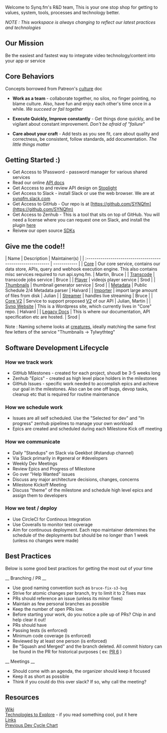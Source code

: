 Welcome to Synq.fm's R&D team, This is your one stop shop for getting to values, system, tools, processes and technology better.

*NOTE : This workspace is always changing to reflect our latest practices and technologies*

## Our Mission

Be the easiest and fastest way to integrate video technology/content into your app or service

## Core Behaviors

Concepts borrowed from Patreon's [culture](https://patreonhq.com/how-to-build-culture-that-lasts-dc25b086cefd) doc

 * __Work as a team__ - collaborate together, no silos, no finger pointing, no blame culture.  Also, have fun and enjoy each other's time once in a while.  *We succeed or fail together*
 
 * __Execute Quickly, Improve constantly__ - Get things done quickly, and be vigilant about constant improvement.  *Don't be afraid of "failure"*

 * __Care about your craft__ - Add tests as you see fit, care about quality and correctness, be consistent, follow standards, add documentation.  *The little things matter*

## Getting Started :)

* Get Access to 1Password - password manager for various shared services
* Read our online [API docs](api.synq.fm/docs)
* Get Acccess to and review API design on [Stoplight](https://app.stoplight.io/)
* Get Access to Slack - install Slack or use the web browser.  We are at [synqfm.slack.com](https://synqfm.slack.com)
* Get Access to GitHub - Our repo is at [https://github.com/SYNQfm](https://github.com/SYNQfm)
* Get Access to Zenhub - This is a tool that sits on top of GitHub.   You will need a license where you can request one on Slack, and install the plugin [here]([here](https://chrome.google.com/webstore/detail/zenhub-for-github/ogcgkffhplmphkaahpmffcafajaocjbd?hl=en-US))
* Reivew our open source [SDKs](https://github.com/SYNQfm?utf8=%E2%9C%93&q=SYNQ%20sdk&type=&language=)

## Give me the code!!

|  Name                                                        | Description  |  Maintainer(s)  |
| :----------------------------------------------------------- | ------------ |
| [Core](https://github.com/SYNQfm/obaku)                      | Our core service, contains our data store, APIs, query and webhook execution engine.  This also contains misc services required to run api.synq.fm. |  Martin, Bruce |
| [Transcode](https://github.com/SYNQfm/hydra)                 | transcode jobs service | Bruce |
| [Player](https://github.com/SYNQfm/ballivian)                | videojs player service | Srod |
| [Thumbnails](https://github.com/SYNQfm/tylwythteg)           | thumbnail generator service | Srod |
| [Metadata](https://github.com/SYNQfm/monopod)                | Public Schedule 2/4 Metadata parser | Halvard |
| [Importer](https://github.com/SYNQfm/importer)               | import large amount of files from disk | Julian |
| [Streamer](https://github.com/SYNQfm/streamer)               | handles live streaming | Bruce |
| [Core V2](https://github.com/SYNQfm/aerico)                  | Service to support proposed [V2](https://github.com/SYNQfm/obaku/wiki/Design:-Video-object-design-(present-&-future)) of our API | Julian, Martin |
| [Synq Website](https://github.com/SYNQfm/obaku/wordpress)    | This is a Wordpress site, which currently lives in "Core" repo. | Halvard |
| [Legacy Docs](https://github.com/SYNQfm/synq-web-assets.git) | This is where our documentation, API specification etc are hosted. | Srod |

Note : Naming scheme looks at [creatures](https://en.wikipedia.org/wiki/Lists_of_legendary_creatures), ideally matching the same first few letters of the service "Thumbnails -> Tylwythteg"
 
## Software Development Lifecycle

### How we track work

* GitHub Milestones - created for each project, shoudl be 3-5 weeks long
* Zenhub "Epics" - created as high level place holders in the milestones
* GitHub Issues - specific work needed to accomplish epics and achieve our goal in the milestones.  Also can be one off bugs, devop tasks, cleanup etc that is required for routine maintenance

### How we schedule work

* Issues are all self scheduled.  Use the "Selected for dev" and "In progress" zenhub pipelines to manage your own workload
* Epics are created and scheduled during each Milestone Kick off meeting

### How we communicate

* Daily "Standups" on Slack via Geekbot (#standup channel)
* Via Slack primarily in #general or #developers
* Weekly Dev Meetings
 * Review Epics and Progress of Milestone
 * Go over "Help Wanted" issues
 * Discuss any major architecture decisions, changes, concerns
* Milestone Kickoff Meeting
 * Discuss "theme" of the milestone and schedule high level epics and assign them to developers

### How we test / deploy

* Use CircleCI for Continous Integration
* Use Coveralls to monitor test coverage
* Aim for continuous deployment.  Each repo maintainer determines the schedule of the deployments but should be no longer than 1 week (unless no changes were made)

## Best Practices

Below is some good best practices for getting the most out of your time

__ Branching / PR __

* Use good naming convention such as `bruce-fix-s3-bug`
* Strive for atomic changes per branch, try to limit it to 2 fixes max
* PRs should reference an issue (unless its minor fixes)
* Maintain as few personal branches as possible
* Keep the number of open PRs low.
 * Before starting your work, do you notice a pile up of PRs?  Chip in and help clear it out!
* PRs should have
 * Passing tests (is enforced)
 * Minimum code coverage (is enforced)
 * Reviewed by at least one person (is enforced)
*  Be "Squash and Merged" and the branch deleted.  All commit history can be found in the PR for historical purposes ( ex: [PR 6](https://github.com/SYNQfm/obaku/pull/6) )

__ Meetings __

* Should come with an agenda, the organizer should keep it focused
* Keep it as short as possible
* Think if you could do this over slack?  If so, why call the meeting?

## Resources

[Wiki](https://github.com/SYNQfm/getting-started/wiki)    
[Technologies to Explore](https://github.com/SYNQfm/getting-started/wiki/Technologies-to-Explore) - if you read something cool, put it here   
[Links](links.md)    
[Previous Dev Cycle Chart](dev_cycle.png)
